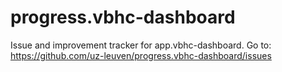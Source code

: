 # progress.vbhc-dashboard
Issue and improvement tracker for app.vbhc-dashboard.
Go to: https://github.com/uz-leuven/progress.vbhc-dashboard/issues
